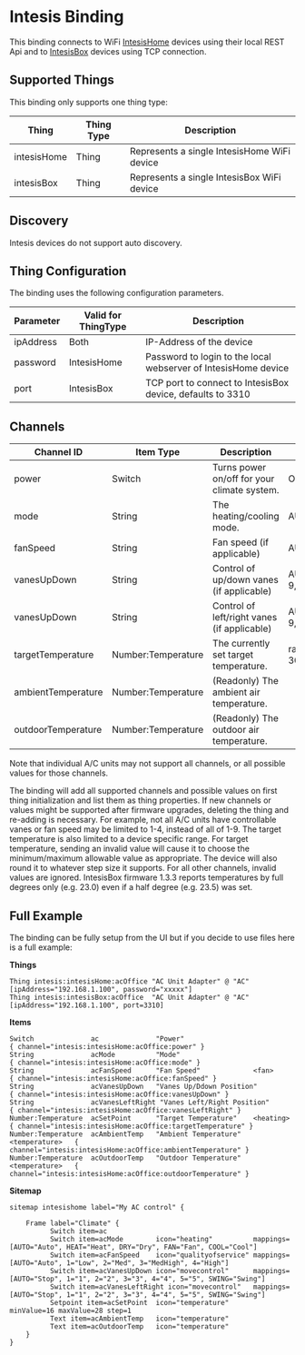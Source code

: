 # Intesis Binding

This binding connects to WiFi [IntesisHome](http://www.intesishome.com/) devices using their local REST Api and to [IntesisBox](http://www.intesisbox.com/) devices using TCP connection.


## Supported Things

This binding only supports one thing type:

| Thing       | Thing Type | Description                                 |
|-------------|------------|---------------------------------------------|
| intesisHome | Thing      | Represents a single IntesisHome WiFi device |
| intesisBox  | Thing      | Represents a single IntesisBox WiFi device  |

## Discovery

Intesis devices do not support auto discovery.

## Thing Configuration

The binding uses the following configuration parameters.

| Parameter | Valid for ThingType | Description                                                    |
|-----------|---------------------|----------------------------------------------------------------|
| ipAddress | Both                | IP-Address of the device                                       |
| password  | IntesisHome         | Password to login to the local webserver of IntesisHome device |
| port      | IntesisBox          | TCP port to connect to IntesisBox device, defaults to 3310     |


## Channels

| Channel ID         | Item Type          | Description                                 | Possible Values             |
|--------------------|--------------------|---------------------------------------------|-----------------------------|
| power              | Switch             | Turns power on/off for your climate system. | ON, OFF                     |
| mode               | String             | The heating/cooling mode.                   | AUTO,HEAT,DRY,FAN,COOL      |
| fanSpeed           | String             | Fan speed (if applicable)                   | AUTO,1-10                   |
| vanesUpDown        | String             | Control of up/down vanes (if applicable)    | AUTO,1-9,SWING,SWIRL,WIDE   |
| vanesUpDown        | String             | Control of left/right vanes (if applicable) | AUTO,1-9,SWING,SWIRL,WIDE   |
| targetTemperature  | Number:Temperature | The currently set target temperature.       | range between 18°C and 30°C |
| ambientTemperature | Number:Temperature | (Readonly) The ambient air temperature.     |                             |
| outdoorTemperature | Number:Temperature | (Readonly) The outdoor air temperature.     |                             |

Note that individual A/C units may not support all channels, or all possible values for those channels.

The binding will add all supported channels and possible values on first thing initialization and list them as thing properties.
If new channels or values might be supported after firmware upgrades, deleting the thing and re-adding is necessary.
For example, not all A/C units have controllable vanes or fan speed may be limited to 1-4, instead of all of 1-9.
The target temperature is also limited to a device specific range. For target temperature, sending an invalid value
will cause it to choose the minimum/maximum allowable value as appropriate. The device will also round it to
whatever step size it supports. For all other channels, invalid values are ignored.
IntesisBox firmware 1.3.3 reports temperatures by full degrees only (e.g. 23.0) even if a half degree (e.g. 23.5) was set.

## Full Example

The binding can be fully setup from the UI but if you decide to use files here is a full example:

**Things**

```
Thing intesis:intesisHome:acOffice "AC Unit Adapter" @ "AC" [ipAddress="192.168.1.100", password="xxxxx"]
Thing intesis:intesisBox:acOffice  "AC Unit Adapter" @ "AC" [ipAddress="192.168.1.100", port=3310]
```

**Items**

```intesishome.items
Switch              ac              "Power"                                 { channel="intesis:intesisHome:acOffice:power" }
String              acMode          "Mode"                                  { channel="intesis:intesisHome:acOffice:mode" }
String              acFanSpeed      "Fan Speed"             <fan>           { channel="intesis:intesisHome:acOffice:fanSpeed" }
String              acVanesUpDown   "Vanes Up/Ddown Position"               { channel="intesis:intesisHome:acOffice:vanesUpDown" }
String              acVanesLeftRight "Vanes Left/Right Position"            { channel="intesis:intesisHome:acOffice:vanesLeftRight" }
Number:Temperature  acSetPoint      "Target Temperature"    <heating>       { channel="intesis:intesisHome:acOffice:targetTemperature" }
Number:Temperature  acAmbientTemp   "Ambient Temperature"   <temperature>   { channel="intesis:intesisHome:acOffice:ambientTemperature" }
Number:Temperature  acOutdoorTemp   "Outdoor Temperature"   <temperature>   { channel="intesis:intesisHome:acOffice:outdoorTemperature" }
```

**Sitemap**

```intesisHome.sitemap
sitemap intesishome label="My AC control" {

    Frame label="Climate" {
          Switch item=ac
          Switch item=acMode        icon="heating"          mappings=[AUTO="Auto", HEAT="Heat", DRY="Dry", FAN="Fan", COOL="Cool"]
          Switch item=acFanSpeed    icon="qualityofservice" mappings=[AUTO="Auto", 1="Low", 2="Med", 3="MedHigh", 4="High"]
          Switch item=acVanesUpDown icon="movecontrol"      mappings=[AUTO="Stop", 1="1", 2="2", 3="3", 4="4", 5="5", SWING="Swing"]
          Switch item=acVanesLeftRight icon="movecontrol"   mappings=[AUTO="Stop", 1="1", 2="2", 3="3", 4="4", 5="5", SWING="Swing"]
          Setpoint item=acSetPoint  icon="temperature"      minValue=16 maxValue=28 step=1
          Text item=acAmbientTemp   icon="temperature" 
          Text item=acOutdoorTemp   icon="temperature" 
    }
}
```

